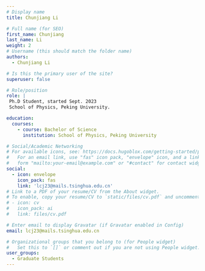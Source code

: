 ```yaml
---
# Display name
title: Chunjiang Li

# Full name (for SEO)
first_name: Chunjiang 
last_name: Li
weight: 2
# Username (this should match the folder name)
authors:
  - Chunjiang Li

# Is this the primary user of the site?
superuser: false

# Role/position
role: |
 Ph.D Student, started Sept. 2023
 School of Physics, Peking University.

education:
  courses:
    - course: Bachelor of Science
      institution: School of Physics, Peking University

# Social/Academic Networking
# For available icons, see: https://docs.hugoblox.com/getting-started/page-builder/#icons
#   For an email link, use "fas" icon pack, "envelope" icon, and a link in the
#   form "mailto:your-email@example.com" or "#contact" for contact widget.
social:
  - icon: envelope
    icon_pack: fas
    link: 'lcj23@mails.tsinghua.edu.cn'
# Link to a PDF of your resume/CV from the About widget.
# To enable, copy your resume/CV to `static/files/cv.pdf` and uncomment the lines below.
# - icon: cv
#   icon_pack: ai
#   link: files/cv.pdf

# Enter email to display Gravatar (if Gravatar enabled in Config)
email: lcj23@mails.tsinghua.edu.cn

# Organizational groups that you belong to (for People widget)
#   Set this to `[]` or comment out if you are not using People widget.
user_groups:
  - Graduate Students
---
```


